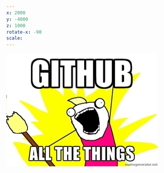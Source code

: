 ```yaml
---
x: 2000
y: -4000
z: 1000
rotate-x: -90
scale:
---
```


![GitHub All the Things!](img/github-all-the-things.jpeg)